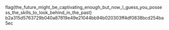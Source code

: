 flag{the_future_might_be_captivating_enough_but_now_I_guess_you_possess_the_skills_to_look_behind_in_the_past}
b2a315d5763729b040a87819e49e21044bb94b020303ff4df0838bcd254ba5ec
